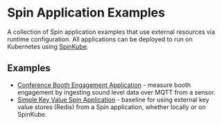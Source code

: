 # Spin Application Examples

A collection of Spin application examples that use external resources via runtime configuration. All
applications can be deployed to run on Kubernetes using [SpinKube](https://www.spinkube.dev/).

## Examples

- [Conference Booth Engagement Application](./mqtt-booth-volume/) - measure booth engagement by ingesting sound level data over MQTT from a sensor.
- [Simple Key Value Spin Application](./simple-kv/) - baseline for using external key value stores (Redis) from a Spin application, whether locally or on SpinKube.